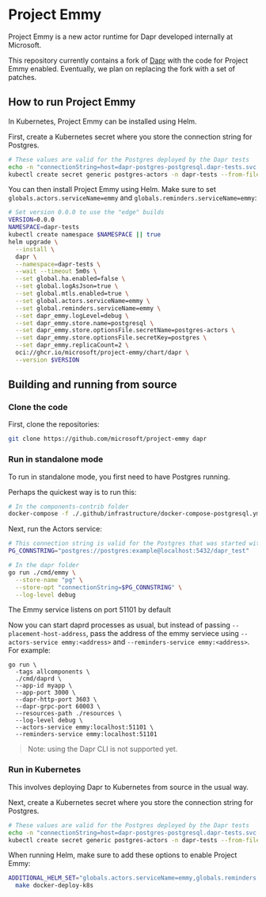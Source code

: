 # Project Emmy

Project Emmy is a new actor runtime for Dapr developed internally at Microsoft.

This repository currently contains a fork of [Dapr](https://github.com/dapr/dapr) with the code for Project Emmy enabled. Eventually, we plan on replacing the fork with a set of patches.

## How to run Project Emmy

In Kubernetes, Project Emmy can be installed using Helm.

First, create a Kubernetes secret where you store the connection string for Postgres.

```sh
# These values are valid for the Postgres deployed by the Dapr tests
echo -n "connectionString=host=dapr-postgres-postgresql.dapr-tests.svc.cluster.local user=postgres password=example port=5432 connect_timeout=10 database=dapr_test" > postgres
kubectl create secret generic postgres-actors -n dapr-tests --from-file=postgres
```

You can then install Project Emmy using Helm. Make sure to set `globals.actors.serviceName=emmy` and `globals.reminders.serviceName=emmy`:

```sh
# Set version 0.0.0 to use the "edge" builds
VERSION=0.0.0
NAMESPACE=dapr-tests
kubectl create namespace $NAMESPACE || true
helm upgrade \
  --install \
  dapr \
  --namespace=dapr-tests \
  --wait --timeout 5m0s \
  --set global.ha.enabled=false \
  --set global.logAsJson=true \
  --set global.mtls.enabled=true \
  --set global.actors.serviceName=emmy \
  --set global.reminders.serviceName=emmy \
  --set dapr_emmy.logLevel=debug \
  --set dapr_emmy.store.name=postgresql \
  --set dapr_emmy.store.optionsFile.secretName=postgres-actors \
  --set dapr_emmy.store.optionsFile.secretKey=postgres \
  --set dapr_emmy.replicaCount=2 \
  oci://ghcr.io/microsoft/project-emmy/chart/dapr \
  --version $VERSION
```

## Building and running from source

### Clone the code

First, clone the repositories:

```sh
git clone https://github.com/microsoft/project-emmy dapr
```

### Run in standalone mode

To run in standalone mode, you first need to have Postgres running.

Perhaps the quickest way is to run this:

```sh
# In the components-contrib folder
docker-compose -f ./.github/infrastructure/docker-compose-postgresql.yml -p postgresql up -d
```

Next, run the Actors service:

```sh
# This connection string is valid for the Postgres that was started with Docker above
PG_CONNSTRING="postgres://postgres:example@localhost:5432/dapr_test"

# In the dapr folder
go run ./cmd/emmy \
  --store-name "pg" \
  --store-opt "connectionString=$PG_CONNSTRING" \
  --log-level debug
```

The Emmy service listens on port 51101 by default

Now you can start daprd processes as usual, but instead of passing `--placement-host-address`, pass the address of the emmy serviece using `--actors-service emmy:<address>` and `--reminders-service emmy:<address>`. For example:

```
go run \
  -tags allcomponents \
  ./cmd/daprd \
  --app-id myapp \
  --app-port 3000 \
  --dapr-http-port 3603 \
  --dapr-grpc-port 60003 \
  --resources-path ./resources \
  --log-level debug \
  --actors-service emmy:localhost:51101 \
  --reminders-service emmy:localhost:51101 
```

> Note: using the Dapr CLI is not supported yet.

### Run in Kubernetes

This involves deploying Dapr to Kubernetes from source in the usual way.

Next, create a Kubernetes secret where you store the connection string for Postgres.

```sh
# These values are valid for the Postgres deployed by the Dapr tests
echo -n "connectionString=host=dapr-postgres-postgresql.dapr-tests.svc.cluster.local user=postgres password=example port=5432 connect_timeout=10 database=dapr_test" > postgres
kubectl create secret generic postgres-actors -n dapr-tests --from-file=postgres
```

When running Helm, make sure to add these options to enable Project Emmy:

```sh
ADDITIONAL_HELM_SET="globals.actors.serviceName=emmy,globals.reminders.serviceName=emmy,dapr_emmy.logLevel=debug,dapr_emmy.store.name=postgresql,dapr_emmy.store.optionsFile.secretName=postgres-actors,dapr_emmy.store.optionsFile.secretKey=postgres" \
  make docker-deploy-k8s
```
